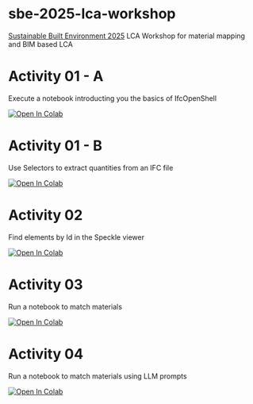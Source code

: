 # sbe-2025-lca-workshop
[Sustainable Built Environment 2025](https://sbe.ethz.ch/) LCA Workshop for material mapping and BIM based LCA


# Activity 01 - A
Execute a notebook introducting you the basics of IfcOpenShell

[![Open In Colab](https://colab.research.google.com/assets/colab-badge.svg)](https://colab.research.google.com/github/jakob-beetz/sbe-2025-lca-workshop/blob/master/Activity_01_ifc_data_structure.ipynb)

# Activity 01 - B
Use Selectors to extract quantities from an IFC file

[![Open In Colab](https://colab.research.google.com/assets/colab-badge.svg)](https://colab.research.google.com/github/jakob-beetz/sbe-2025-lca-workshop/blob/master/Activity_01_B_ifc_qto_with_selectors.ipynb)

# Activity 02
Find elements by Id in the Speckle viewer

[![Open In Colab](https://colab.research.google.com/assets/colab-badge.svg)](https://colab.research.google.com/github/jakob-beetz/sbe-2025-lca-workshop/blob/main/Activity_02_ifc_speckle_instructions.ipynb)

# Activity 03
Run a notebook to match materials

[![Open In Colab](https://colab.research.google.com/assets/colab-badge.svg)](https://colab.research.google.com/github/jakob-beetz/sbe-2025-lca-workshop/blob/master/Activity_03_STS_Matching.ipynb)

# Activity 04
Run a notebook to match materials using LLM prompts

[![Open In Colab](https://colab.research.google.com/assets/colab-badge.svg)](https://colab.research.google.com/github/jakob-beetz/sbe-2025-lca-workshop/blob/master/Activity_04_llm_prompt_based_matching.ipynb)
